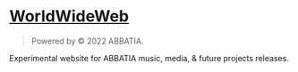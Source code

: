 # [WorldWideWeb](http://worldwideweb.live)

> Powered by © 2022 ABBATIA.

Experimental website for ABBATIA music, media, & future projects releases.
